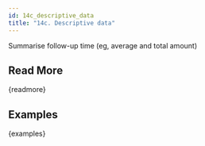 ```yaml
---
id: 14c_descriptive_data
title: "14c. Descriptive data"
---
```

Summarise follow-up time (eg, average and total amount)


## Read More

{readmore}

## Examples

{examples}
